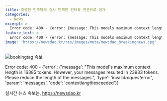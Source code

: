 ```yaml
---
title: 조응천 민주당의 검사 탄핵안 인터뷰 전문으로 공개
categories:
  - News
excerpt: >
  Error code: 400 - {error: {message: This models maximum context length is 16385 tokens. However, your messages resulted in 23011 tokens. Please reduce the length of the messages., type: invalid_request_error, param: messages, code: context_length_exceeded}}
feature_text: >
  Error code: 400 - {error: {message: This models maximum context length is 16385 tokens. However, your messages resulted in 23011 tokens. Please reduce the length of the messages., type: invalid_request_error, param: messages, code: context_length_exceeded}}
image: 'https://newsdao.kr/res/images/meta/newsdao_breakingnews.jpg'
---
```


<p><img src="https://newsdao.kr/res/images/meta/newsdao_breakingnews.jpg" alt="bookingtag 속보" /></p>

<p>Error code: 400 - {'error': {'message': "This model's maximum context length is 16385 tokens. However, your messages resulted in 23933 tokens. Please reduce the length of the messages.", 'type': 'invalid<em>request</em>error', 'param': 'messages', 'code': 'context<em>length</em>exceeded'}}</p>
실시간 뉴스 속보는, <a href="https://newsdao.kr" rel="dofollow">https://newsdao.kr</a>



